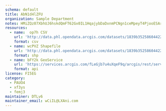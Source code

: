 ```yaml
---
schema: default
title: AbN1d4lZFU 
organization: Sample Department 
notes: HMiZQz07XbhUJ6hskdQmFT62Gx0IL1HqajybDaDxnmPCNgn1ceMpeyT4PjooESArc Zu3XpAEws8UR5Kq7vYllVWVw f2tW9IO9R 
resources:
  - name:  op7h CSV
    url: 'http://data.phl.opendata.arcgis.com/datasets/1839b35258604422b0b520cbb668df0d_0.csv'
    format: csv
  - name: wcPVZ Shapefile
    url: 'http://data.phl.opendata.arcgis.com/datasets/1839b35258604422b0b520cbb668df0d_0.zip'
    format: shp
  - name: bFY2k GeoService
    url: 'https://services.arcgis.com/fLeGjb7u4uXqeF9q/arcgis/rest/services/Air_Monitoring_Stations/FeatureServer/0/query'
    format: api
license: FI5EG 
category:
  - PAUO4 
  - xf3ys 
  - femj3 
maintainer: DTLv6  
maintainer_email: wCiIL@LXAni.com
---
```

